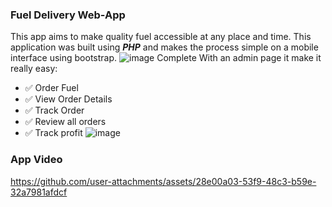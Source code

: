 ### **Fuel Delivery Web-App**
This app aims to make quality fuel accessible at any place and time. This application was built using _**PHP**_ and makes the process simple on a mobile interface using bootstrap.
![image](https://github.com/user-attachments/assets/f4c89baf-b4da-4832-90b2-1f1e52e8f8c0)
Complete With an admin page it make it really easy:
- ✅ Order Fuel
- ✅ View Order Details
- ✅ Track Order
- ✅ Review all orders
- ✅ Track profit
![image](https://github.com/user-attachments/assets/2d099bfb-8a92-4aaf-b936-e27f21881f9c)
### **App Video**
https://github.com/user-attachments/assets/28e00a03-53f9-48c3-b59e-32a7981afdcf
